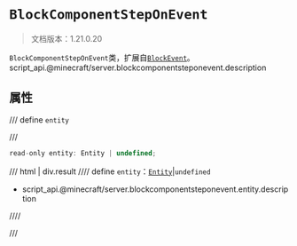 # `BlockComponentStepOnEvent`

> 文档版本：1.21.0.20

`BlockComponentStepOnEvent`类，扩展自[`BlockEvent`](./blockevent.md)。script_api.@minecraft/server.blockcomponentsteponevent.description

## 属性

/// define
`entity`


///

```js
read-only entity: Entity | undefined;
```

/// html | div.result
//// define
`entity`：[`Entity`](./entity.md)|`undefined`

- script_api.@minecraft/server.blockcomponentsteponevent.entity.description


////

///

